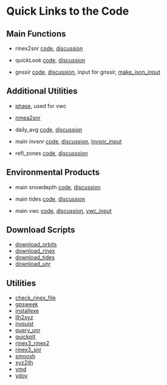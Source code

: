 # Quick Links to the Code

## Main Functions

* rinex2snr [code](https://gnssrefl.readthedocs.io/en/latest/api/gnssrefl.rinex2snr_cl.html), 
[discussion](https://gnssrefl.readthedocs.io/en/latest/pages/rinex2snr.html)

* quickLook [code](https://gnssrefl.readthedocs.io/en/latest/api/gnssrefl.quickLook_cl.html),
[discussion](https://gnssrefl.readthedocs.io/en/latest/pages/quickLook.html)

* gnssir [code](https://gnssrefl.readthedocs.io/en/latest/api/gnssrefl.gnssir_cl.html),
[discussion](https://gnssrefl.readthedocs.io/en/latest/pages/gnssir.html), 
input for gnssir, [make_json_input](https://gnssrefl.readthedocs.io/en/latest/api/gnssrefl.make_json_input.html)


## Additional Utilities

* [phase](https://gnssrefl.readthedocs.io/en/latest/api/gnssrefl.quickPhase.html), used for vwc

* [nmea2snr](https://gnssrefl.readthedocs.io/en/latest/api/gnssrefl.nmea2snr_cl.html)

* daily_avg [code](https://gnssrefl.readthedocs.io/en/latest/api/gnssrefl.daily_avg_cl.html),
[discussion](https://gnssrefl.readthedocs.io/en/latest/pages/README_dailyavg.html)

* main invsnr [code](https://gnssrefl.readthedocs.io/en/latest/api/gnssrefl.invsnr_cl.html),
[discussion](https://gnssrefl.readthedocs.io/en/latest/pages/README_invsnr.html),
[invsnr_input](https://gnssrefl.readthedocs.io/en/latest/api/gnssrefl.invsnr_input.html)

* refl_zones [code](https://gnssrefl.readthedocs.io/en/latest/api/gnssrefl.refl_zones_cl.html),
[discusssion](https://gnssrefl.readthedocs.io/en/latest/pages/utilities.html)

## Environmental Products

* main snowdepth [code](https://gnssrefl.readthedocs.io/en/latest/api/gnssrefl.snowdepth_cl.html),
[discussion](https://gnssrefl.readthedocs.io/en/latest/pages/README_snowdepth.html)

* main tides [code](https://gnssrefl.readthedocs.io/en/latest/api/gnssrefl.subdaily_cl.html),
[discussion](https://gnssrefl.readthedocs.io/en/latest/pages/README_subdaily.html)

* main vwc [code](https://gnssrefl.readthedocs.io/en/latest/api/gnssrefl.vwc_cl.html),
[discussion](https://gnssrefl.readthedocs.io/en/latest/pages/README_vwc.html),
[vwc_input](https://gnssrefl.readthedocs.io/en/latest/api/gnssrefl.vwcr_input.html)




## Download Scripts 

* [download_orbits](https://gnssrefl.readthedocs.io/en/latest/api/gnssrefl.download_orbits.html)
* [download_rinex](https://gnssrefl.readthedocs.io/en/latest/api/gnssrefl.download_rinex.html)
* [download_tides](https://gnssrefl.readthedocs.io/en/latest/api/gnssrefl.download_tides.html)
* [download_unr](https://gnssrefl.readthedocs.io/en/latest/api/gnssrefl.download_unr.html)

## Utilities

* [check_rinex_file](https://gnssrefl.readthedocs.io/en/latest/api/gnssrefl.check_rinex_file.html)
* [gpsweek](https://gnssrefl.readthedocs.io/en/latest/api/gnssrefl.gpsweek.html)
* [installexe](https://gnssrefl.readthedocs.io/en/latest/api/gnssrefl.installexe.html)
* [llh2xyz](https://gnssrefl.readthedocs.io/en/latest/api/gnssrefl.llh2xyz.html)
* [nyquist](https://gnssrefl.readthedocs.io/en/latest/api/gnssrefl.nyquist_cl.html)
* [query_unr](https://gnssrefl.readthedocs.io/en/latest/api/gnssrefl.query_unr.html)
* [quickplt](https://gnssrefl.readthedocs.io/en/latest/api/gnssrefl.quickplt.html)
* [rinex3_rinex2](https://gnssrefl.readthedocs.io/en/latest/api/gnssrefl.rinex3_rinex2.html)
* [rinex3_snr](https://gnssrefl.readthedocs.io/en/latest/api/gnssrefl.rinex3_snr.html)
* [smoosh](https://gnssrefl.readthedocs.io/en/latest/api/gnssrefl.smoosh.html)
* [xyz2llh](https://gnssrefl.readthedocs.io/en/latest/api/gnssrefl.xyz2llh.html)
* [ymd](https://gnssrefl.readthedocs.io/en/latest/api/gnssrefl.ymd.html)
* [ydoy](https://gnssrefl.readthedocs.io/en/latest/api/gnssrefl.ydoy.html)
